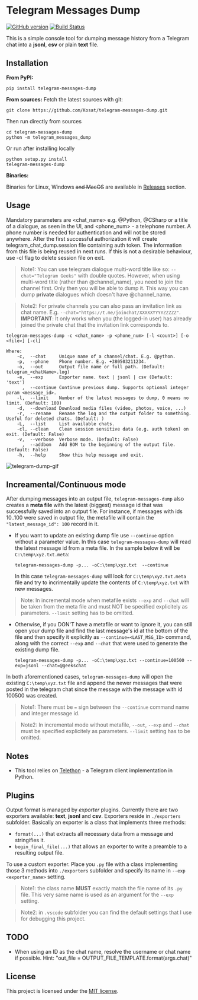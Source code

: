 # Telegram Messages Dump 
[![GitHub version](https://badge.fury.io/gh/Kosat%2Ftelegram-messages-dump.svg)](https://github.com/Kosat/telegram-messages-dump/releases)
[![Build Status](https://travis-ci.org/Kosat/telegram-messages-dump.svg?branch=master)](https://travis-ci.org/Kosat/telegram-messages-dump)

This is a simple console tool for dumping message history from a Telegram chat into a __jsonl__, __csv__ or plain __text__ file. 
## Installation
**From PyPI:**
```
pip install telegram-messages-dump
```
**From sources:**
Fetch the latest sources with git:
```
git clone https://github.com/Kosat/telegram-messages-dump.git
```
Then run directly from sources
```
cd telegram-messages-dump
python -m telegram_messages_dump
```
Or run after installing locally
```
python setup.py install
telegram-messages-dump
```
**Binaries:**

Binaries for Linux, Windows ~~and MacOS~~ are available in [Releases](https://github.com/Kosat/telegram-messages-dump/releases) section.

## Usage

Mandatory parameters are <chat_name> e.g. @Python, @CSharp or a title of a dialogue, as seen in the UI, and <phone_num> - a telephone number. A phone number is needed for authentication and will not be stored anywhere. After the first successful authorization it will create telegram_chat_dump.session file containing auth token. The information from this file is being reused in next runs. If this is not a desirable behaviour, use -cl flag to delete session file on exit.
>Note1: You can use telegram dialogue multi-word title like so: `--chat="Telegram Geeks"` with double quotes. However, when using multi-word title (rather than @channel_name), you need to join the channel first. Only then you will be able to dump it. This way you can dump __private__ dialogues which doesn't have @channel_name.

>Note2: For private channels you can also pass an invitation link as chat name. E.g. `--chat="https://t.me/joinchat/XXXXXYYYYZZZZZ"`.
__IMPORTANT__: It only works when you (the logged-in user) has already joined the private chat that the invitation link corresponds to.

```
telegram-messages-dump -c <chat_name> -p <phone_num> [-l <count>] [-o <file>] [-cl]

Where:
    -c,  --chat     Unique name of a channel/chat. E.g. @python.
    -p,  --phone    Phone number. E.g. +380503211234.
    -o,  --out      Output file name or full path. (Default: telegram_<chatName>.log)
    -e,  --exp      Exporter name. text | jsonl | csv (Default: 'text')
      ,  --continue Continue previous dump. Supports optional integer param <message_id>.
    -l,  --limit    Number of the latest messages to dump, 0 means no limit. (Default: 100)
    -d,  --download Download media files (video, photos, voice, ...)
    -r,  --rename   Rename the log and the output folder to something. Useful for deleted chats. (Default: )
    -L,  --list     List available chats.
    -cl, --clean    Clean session sensitive data (e.g. auth token) on exit. (Default: False)
    -v,  --verbose  Verbose mode. (Default: False)
      ,  --addbom   Add BOM to the beginning of the output file. (Default: False)
    -h,  --help     Show this help message and exit.
```
![telegram-dump-gif](https://user-images.githubusercontent.com/153023/36110898-fda2e7f6-102c-11e8-9475-471063004be8.gif)

## Increamental/Continuous mode
After dumping messages into an output file, `telegram-messages-dump` also creates a **meta file**
with the latest (biggest) message id that was successfully saved into an output file.
For instance, if messages with ids 10..100 were saved in output file, the metafile will contain the `"latest_message_id": 100` record in it.

- If you want to update an existing dump file use `--continue` option without a parameter value. In this case `telegram-messages-dump` will read the latest message id from a meta file. In the sample below it will be `C:\temp\xyz.txt.meta`:
  ```
  telegram-messages-dump -p... -oC:\temp\xyz.txt  --continue
  ```
  In this case `telegram-messages-dump` will look for `C:\temp\xyz.txt.meta` file and try to incrimentally update the contents of `C:\temp\xyz.txt` with new messages.
>Note: In incremental mode when metafile exists `--exp` and `--chat` will be taken from the meta file and must NOT be specified explicitely as parameters. `--limit` setting has to be omitted.

- Otherwise, if you DON'T have a metafile or want to ignore it, you can still open your dump file and find the last message's id at the bottom of the file and then specify it explicitly as `--continue=<LAST_MSG_ID>` command, along with the correct `--exp` and `--chat` that were used to generate the existing dump file.
  ```
  telegram-messages-dump -p... -oC:\temp\xyz.txt --continue=100500 --exp=jsonl --chat=@geekschat
  ```
In both aforementioned cases, `telegram-messages-dump` will open the existing `C:\temp\xyz.txt` file and append the newer messages that were posted in the telegram chat since the message with the message with id 100500 was created.
>Note1: There must be `=` sign between the `--continue` command name and integer message id.

>Note2: In incremental mode without metafile,  `--out`, `--exp` and `--chat` must be specified explicitely as parameters. `--limit` setting has to be omitted.

## Notes

* This tool relies on [Telethon](https://github.com/LonamiWebs/Telethon) - a Telegram client implementation in Python.

## Plugins

Output format is managed by *exporter* plugins. Currently there are two exporters available: **text**, **jsonl** and **csv**.
Exporters reside in `./exporters` subfolder. 
Basically an exporter is a class that implements three methods:
- `format(...)` that extracts all necessary data from a message and stringifies it.
- `begin_final_file(...)` that allows an exporter to write a preamble to a resulting output file.

To use a custom exporter. Place you `.py` file with a class implementing those 3 methods into `./exporters` subfolder and specify its name in `--exp <exporter_name>` setting. 

>Note1: the class name **MUST** exactly match the file name of its `.py` file. This very same name is used as an argument for the `--exp` setting.

>Note2: in `.vscode` subfolder you can find the default settings that I use for debugging this project.  

## TODO

- When using an ID as the chat name, resolve the username or chat name if possible. Hint: "out_file = OUTPUT_FILE_TEMPLATE.format(args.chat)"

## License

This project is licensed under the [MIT license](LICENSE).
